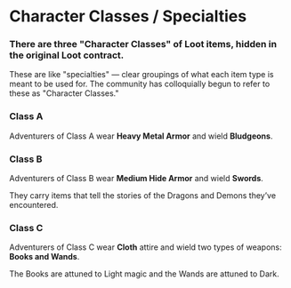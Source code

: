 # Character Classes / Specialties

### There are three "Character Classes" of Loot items, hidden in the original Loot contract. <a href="#block-69de0147523844be84bcf08626d8fcf6" id="block-69de0147523844be84bcf08626d8fcf6"></a>

These are like "specialties" — clear groupings of what each item type is meant to be used for. The community has colloquially begun to refer to these as "Character Classes."

### Class A <a href="#block-69de0147523844be84bcf08626d8fcf6" id="block-69de0147523844be84bcf08626d8fcf6"></a>

Adventurers of Class A wear **Heavy Metal Armor** and wield **Bludgeons**.

### **Class B** <a href="#block-55e5f6979ec84e998ff2d6a3ab640fe1" id="block-55e5f6979ec84e998ff2d6a3ab640fe1"></a>

Adventurers of Class B wear **Medium Hide Armor** and wield **Swords**.&#x20;

They carry items that tell the stories of the Dragons and Demons they’ve encountered.

### **Class C** <a href="#block-eaa064cc2fa545f0a561b452235f6f5e" id="block-eaa064cc2fa545f0a561b452235f6f5e"></a>

Adventurers of Class C wear **Cloth** attire and wield two types of weapons: **Books and Wands**.&#x20;

The Books are attuned to Light magic and the Wands are attuned to Dark.



